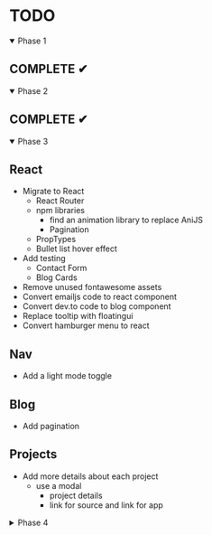 # TODO

<details open>

  <summary>Phase 1</summary>

## COMPLETE ✔︎

</details>

<details open>

  <summary>Phase 2</summary>

## COMPLETE ✔︎

</details>

<details open>

  <summary>Phase 3</summary>

## React

- Migrate to React
  - React Router
  - npm libraries
    - find an animation library to replace AniJS
    - Pagination
  - PropTypes
  - Bullet list hover effect
- Add testing
  - Contact Form
  - Blog Cards
- Remove unused fontawesome assets
- Convert emailjs code to react component
- Convert dev.to code to blog component
- Replace tooltip with floatingui
- Convert hamburger menu to react

## Nav

- Add a light mode toggle

## Blog

- Add pagination

## Projects

- Add more details about each project
  - use a modal
    - project details
    - link for source and link for app

</details>

<details>

  <summary>Phase 4</summary>

## Gatsby

- Port to Gatsby
- Create a backend with [Netlify Functions](https://www.joshwcomeau.com/gatsby/using-netlify-functions-with-gatsby)?

## Plugins

- Cloudinary
- Google Analytics
- gatsby-plugin-image
- gatsby-plugin-sitemap

## SEO
  
- robots.txt
- sitemap.xml
  
</details>
